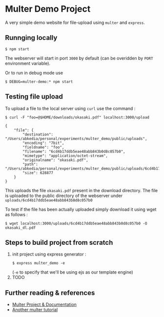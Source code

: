 # Multer Demo Project

A very simple demo website for file-upload using `multer` and `express`.

## Runnging locally

```
$ npm start
```
The webserver will start in port `3000` by default (can be overidden by `PORT` environment variable).

Or to run in debug mode use
```
$ DEBUG=multer-demo:* npm start
```

## Testing file upload

To upload a file to the local server using `curl` use the command :

```
$ curl -F "foo=@$HOME/downloads/okasaki.pdf" localhost:3000/upload

{
    "file": {
        "destination": "/Users/abkedia/personal/experiments/multer_demo/public/uploads",
        "encoding": "7bit",
        "fieldname": "foo",
        "filename": "6cd4b17ddb5eae48abb843b0d8c057b0",
        "mimetype": "application/octet-stream",
        "originalname": "okasaki.pdf",
        "path": "/Users/abkedia/personal/experiments/multer_demo/public/uploads/6cd4b17ddb5eae48abb843b0d8c057b0",
        "size": 628877
    }
}
```
This uploads the file `okasaki.pdf` present in the download directory. The file is uploaded to the public directory of the webserver under `uploads/6cd4b17ddb5eae48abb843b0d8c057b0`

To test if the file has been actually uploaded simply download it using wget as follows :

```
$ wget localhost:3000/uploads/6cd4b17ddb5eae48abb843b0d8c057b0 -O okasaki_dl.pdf
```

## Steps to build project from scratch
1. init project using express generator : 
	```
	$ express multer_demo -e
	```
	(`-e` to specify that we'll be using ejs as our template engine)
2. TODO


## Further reading & references
- [Multer Project & Documentation](https://github.com/expressjs/multer)
- [Another multer tutorial](https://scotch.io/tutorials/express-file-uploads-with-multer)
